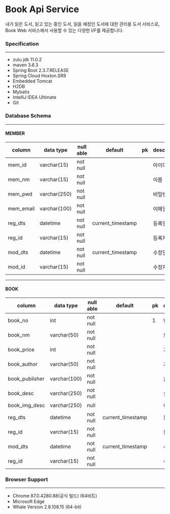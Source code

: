 # Book Api Service

내가 읽은 도서, 읽고 있는 중인 도서, 읽을 예정인 도서에 대한 관리용 도서 서비스로, Book Web 서비스에서 사용할 수 있는 다양한 I/F를 제공합니다. 


### Specification

---
- zulu jdk 11.0.2
- maven 3.6.3
- Spring Boot 2.3.7.RELEASE
- Spring Cloud Hoxton.SR9
- Embedded Tomcat  
- H2DB
- Mybatis  
- IntelliJ IDEA Ultimate
- Git


### Database Schema

---
#### MEMBER

|column|data type|null able|default|pk|description|
|------|---|---|------|---|---|
|mem_id|varchar(15)|not null| | |아이디|
|mem_nm|varchar(15)|not null| | |이름|
|mem_pwd|varchar(250)|not null| | |비밀번호|
|mem_email|varchar(100)|not null| | |이메일|
|reg_dts|datetime|not null|current_timestamp| |등록일자|
|reg_id|varchar(15)|not null| | |등록자|
|mod_dts|datetime|not null|current_timestamp| |수정일자|
|mod_id|varchar(15)|not null| | |수정자|

---

#### BOOK

|column|data type|null able|default|pk|description|
|------|---|---|------|---|---|
|book_no|int|not null| |1|번호|
|book_nm|varchar(50)|not null| | |도서명|
|book_price|int|not null| | |가격|
|book_author|varchar(50)|not null| | |저자|
|book_publisher|varchar(100)|not null| | |출판사|
|book_desc|varchar(250)|not null| | |설명|
|book_img_desc|varchar(250)|null| | |이미지 경로|
|reg_dts|datetime|not null|current_timestamp| |등록일자|
|reg_id|varchar(15)|not null| | |등록자|
|mod_dts|datetime|not null|current_timestamp| |수정일자|
|reg_id|varchar(15)|not null| | |수정자|


### Browser Support

---
- Chrome 87.0.4280.88(공식 빌드) (64비트)
- Microsoft Edge
- Whale Version 2.8.108.15 (64-bit)